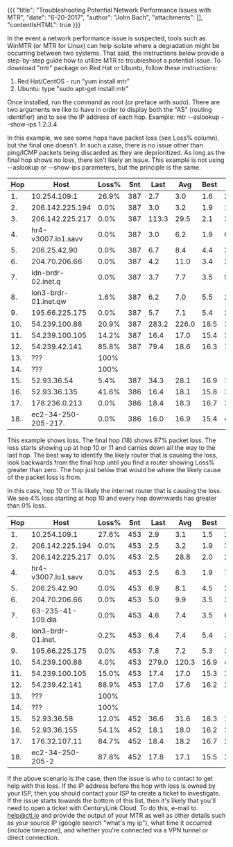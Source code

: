 {{{ 
"title": "Troubleshooting Potential Network Performance Issues with MTR", 
"date": "6-20-2017",
"author": "John Bach",
"attachments": [],
"contentIsHTML": true 
}}}

In the event a network performance issue is suspected, tools such as WinMTR (or MTR for Linux) can help isolate where a degradation might be occurring between two systems. That said, the instructions below provide a step-by-step guide how to utilize MTR to troubleshoot a potential issue:
To download "mtr" package on Red Hat or Ubuntu, follow these instructions:
1. Red Hat/CentOS - run "yum install mtr"
2. Ubuntu:  type "sudo apt-get install mtr"

Once installed, run the command as root (or preface with sudo). There are two arguments we like to have in order to display both the "AS" (routing identifier) and to see the IP address of each hop. Example:
mtr --aslookup --show-ips 1.2.3.4

In this example, we see some hops have packet loss (see Loss% column), but the final one doesn't. In such a case, there is no issue other than ping/ICMP packets being discarded as they are deprioritized. As long as the final hop shows no loss, there isn't likely an issue. This example is not using --aslookup or --show-ips parameters, but the principle is the same.

|Hop|Host|Loss%|Snt|Last|Avg|Best|Wrst|StDev|
|---|----|-----|---|----|---|----|----|-----|
1.|10.254.109.1|26.9%|387|2.7|3.0|1.6|20.8|2.1|
2.|206.142.225.194|0.0%|387|3.0|3.2|1.9|19.9|1.7|
3.|206.142.225.217|0.0%|387|113.3|29.5|2.1|329.1|50.9
4.|hr4-v3007.lo1.savv|0.0%|387|3.0|6.2|1.9|65.6|9.4
5.|206.25.42.90|0.0%|387|6.7|8.4|4.4|39.0|3.3
6.|204.70.206.66|0.0%|387|4.2|11.0|3.4|207.2|23.7
7.|ldn-brdr-02.inet.q|0.0%|387|3.7|7.7|3.5|98.7|10.0
8.|lon3-brdr-01.inet.qw|1.6%|387|6.2|7.0|5.5|26.7|2.5
9.|195.66.225.175|0.0%|387|5.7|7.1|5.4|26.5|2.5
10.|54.239.100.88|20.9%|387|283.2|226.0|18.5|365.5|106.7
11.|54.239.100.105|14.2%|387|16.4|17.0|15.4|30.3|1.8
12.|54.239.42.141|85.8%|387|79.4|18.6|16.3|79.4|8.4
13.|???|100%
14.|???|100%
15.|52.93.36.54|5.4%|387|34.3|28.1|16.9|125.8|12.5
16.|52.93.36.135|41.6%|386|16.4|18.1|15.8|36.3|2.0
17.|178.236.0.213|0.0%|386|18.4|18.3|16.7|38.9|2.1
18.|ec2-34-250-205-217.|0.0%|386|16.0|16.9|15.4|42.4|2

This example shows loss. The final hop (18) shows 87% packet loss. The loss starts showing up at hop 10 or 11 and carries down all the way to the last hop.  The best way to identify the likely router that is causing the loss, look backwards from the final hop until you find a router showing Loss% greater than zero. The hop just below that would be where the likely cause of the packet loss is from.

In this case, hop 10 or 11 is likely the internet router that is causing the loss. We see 4% loss starting at hop 10 and every hop downwards has greater than 0% loss.

|Hop|Host|Loss%|Snt|Last|Avg|Best|Wrst|StDev|
|---|----|-----|---|----|---|----|----|-----|
1.|10.254.109.1|27.6%|453|2.9|3.1|1.5|21.9|2.2
2.|206.142.225.194|0.0%|453|2.5|3.2|1.9|33.7|2.4
3.|206.142.225.217|0.0%|453|2.5|28.8|2.0|266.7|49.7
4.|hr4-v3007.lo1.savv|0.0%|453|2.5|6.3|1.9|75.7|9.2
5.|206.25.42.90|0.0%|453|6.9|8.1|4.5|25.9|2.8
6.|204.70.206.66|0.0%|453|5.0|9.9|3.5|281.7|23.0
7.|63-235-41-109.dia|0.0%|453|4.6|7.4|3.5|64.2|9.0
8.|lon3-brdr-01.inet.|0.2%|453|6.4|7.4|5.4|35.9|3.6
9.|195.66.225.175|0.0%|453|7.8|7.2|5.3|30.2|2.6
10.|54.239.100.88|4.0%|453|279.0|120.3|16.9|429.2|111.6
11.|54.239.100.105|15.0%|453|17.4|17.0|15.3|36.5|2.1
12.|54.239.42.141|88.9%|453|17.0|17.6|16.2|23.6|1.2
13.|???|100%
14.|???|100%
15.|52.93.36.58|12.0%|452|36.6|31.6|18.3|155.1|14.2
16.|52.93.36.155|54.1%|452|18.1|18.0|16.2|35.4|2.1
17.|176.32.107.11|84.7%|452|18.4|18.2|16.7|22.0|1.1
18.|ec2-34-250-205-2|87.8%|452|17.8|17.1|15.5|23.2|1.3

If the above scenario is the case, then the issue is who to contact to get help with this loss.  If the IP address before the hop with loss is owned by your ISP, then you should contact your ISP to create a ticket to investigate.  If the issue starts towards the bottom of this list, then it's likely that you'll need to open a ticket with CenturyLink Cloud.  To do this, e-mail to help@ctl.io and provide the output of your MTR as well as other details such as your source IP (google search "what's my ip"), what time it occurred (include timezone), and whether you're connected via a VPN tunnel or direct connection.
